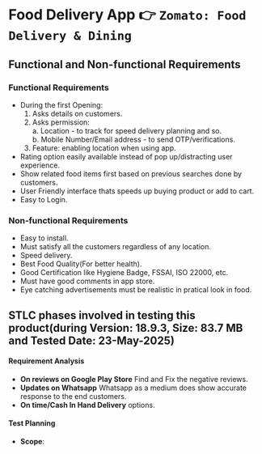 # Food Delivery App 👉 `Zomato: Food Delivery & Dining`

## Functional and Non-functional Requirements
### Functional Requirements
 - During the first Opening:
    1. Asks details on customers.
    2. Asks permission:<br>
       a. Location - to track for speed delivery planning and so.<br>
       b. Mobile Number/Email address - to send OTP/verifications.
    3. Feature: enabling location when using app.
  - Rating option easily available instead of pop up/distracting user experience.
  - Show related food items first based on previous searches done by customers.
  - User Friendly interface thats speeds up buying product or add to cart.
  - Easy to Login.

### Non-functional Requirements
 - Easy to install.
 - Must satisfy all the customers regardless of any location.
 - Speed delivery.
 - Best Food Quality(For better health).
 - Good Certification like Hygiene Badge, FSSAI, ISO 22000, etc.
 - Must have good comments in app store.
 - Eye catching advertisements must be realistic in pratical look in food.

## STLC phases involved in testing this product(during Version: 18.9.3, Size: 83.7 MB and Tested Date: 23-May-2025)
#### Requirement Analysis
 - **On reviews on Google Play Store** Find and Fix the negative reviews.
 - **Updates on Whatsapp** Whatsapp as a medium does show accurate response to the end customers.
 - **On time/Cash In Hand Delivery** options.
#### Test Planning
 - **Scope**: 
